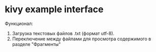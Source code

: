 # kivy example interface

Функционал:
1. Загрузка текстовых файлов .txt (формат utf-8).
2. Переключение между файлами для просмотра содержимого в разделе "Фрагменты"
